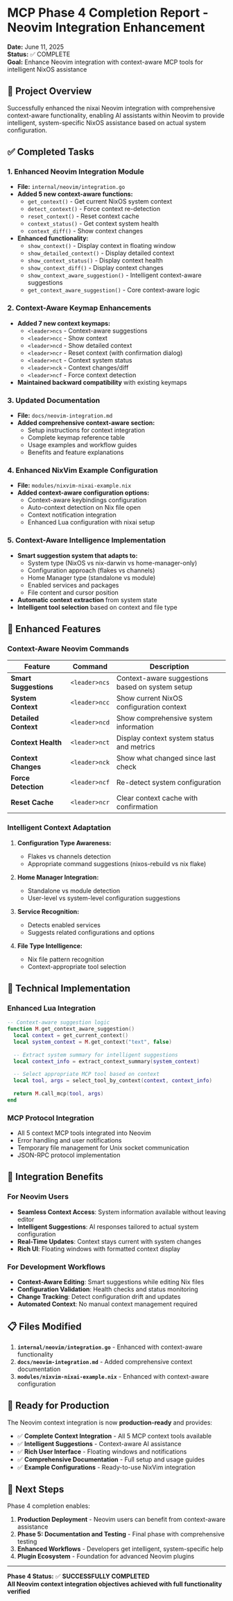 # MCP Phase 4 Completion Report - Neovim Integration Enhancement

**Date:** June 11, 2025  
**Status:** ✅ COMPLETE  
**Goal:** Enhance Neovim integration with context-aware MCP tools for intelligent NixOS assistance

## 🎯 Project Overview

Successfully enhanced the nixai Neovim integration with comprehensive context-aware functionality, enabling AI assistants within Neovim to provide intelligent, system-specific NixOS assistance based on actual system configuration.

## ✅ Completed Tasks

### 1. Enhanced Neovim Integration Module
- **File:** `internal/neovim/integration.go`
- **Added 5 new context-aware functions:**
  - `get_context()` - Get current NixOS system context
  - `detect_context()` - Force context re-detection
  - `reset_context()` - Reset context cache
  - `context_status()` - Get context system health
  - `context_diff()` - Show context changes
- **Enhanced functionality:**
  - `show_context()` - Display context in floating window
  - `show_detailed_context()` - Display detailed context
  - `show_context_status()` - Display context health
  - `show_context_diff()` - Display context changes
  - `show_context_aware_suggestion()` - Intelligent context-aware suggestions
  - `get_context_aware_suggestion()` - Core context-aware logic

### 2. Context-Aware Keymap Enhancements
- **Added 7 new context keymaps:**
  - `<leader>ncs` - Context-aware suggestions
  - `<leader>ncc` - Show context
  - `<leader>ncd` - Show detailed context
  - `<leader>ncr` - Reset context (with confirmation dialog)
  - `<leader>nct` - Context system status
  - `<leader>nck` - Context changes/diff
  - `<leader>ncf` - Force context detection
- **Maintained backward compatibility** with existing keymaps

### 3. Updated Documentation
- **File:** `docs/neovim-integration.md`
- **Added comprehensive context-aware section:**
  - Setup instructions for context integration
  - Complete keymap reference table
  - Usage examples and workflow guides
  - Benefits and feature explanations

### 4. Enhanced NixVim Example Configuration
- **File:** `modules/nixvim-nixai-example.nix`
- **Added context-aware configuration options:**
  - Context-aware keybindings configuration
  - Auto-context detection on Nix file open
  - Context notification integration
  - Enhanced Lua configuration with nixai setup

### 5. Context-Aware Intelligence Implementation
- **Smart suggestion system that adapts to:**
  - System type (NixOS vs nix-darwin vs home-manager-only)
  - Configuration approach (flakes vs channels)
  - Home Manager type (standalone vs module)
  - Enabled services and packages
  - File content and cursor position
- **Automatic context extraction** from system state
- **Intelligent tool selection** based on context and file type

## 🧪 Enhanced Features

### Context-Aware Neovim Commands

| Feature | Command | Description |
|---------|---------|-------------|
| **Smart Suggestions** | `<leader>ncs` | Context-aware suggestions based on system setup |
| **System Context** | `<leader>ncc` | Show current NixOS configuration context |
| **Detailed Context** | `<leader>ncd` | Show comprehensive system information |
| **Context Health** | `<leader>nct` | Display context system status and metrics |
| **Context Changes** | `<leader>nck` | Show what changed since last check |
| **Force Detection** | `<leader>ncf` | Re-detect system configuration |
| **Reset Cache** | `<leader>ncr` | Clear context cache with confirmation |

### Intelligent Context Adaptation

1. **Configuration Type Awareness:**
   - Flakes vs channels detection
   - Appropriate command suggestions (nixos-rebuild vs nix flake)

2. **Home Manager Integration:**
   - Standalone vs module detection
   - User-level vs system-level configuration suggestions

3. **Service Recognition:**
   - Detects enabled services
   - Suggests related configurations and options

4. **File Type Intelligence:**
   - Nix file pattern recognition
   - Context-appropriate tool selection

## 🔧 Technical Implementation

### Enhanced Lua Integration

```lua
-- Context-aware suggestion logic
function M.get_context_aware_suggestion()
  local context = get_current_context()
  local system_context = M.get_context("text", false)
  
  -- Extract system summary for intelligent suggestions
  local context_info = extract_context_summary(system_context)
  
  -- Select appropriate MCP tool based on context
  local tool, args = select_tool_by_context(context, context_info)
  
  return M.call_mcp(tool, args)
end
```

### MCP Protocol Integration

- All 5 context MCP tools integrated into Neovim
- Error handling and user notifications
- Temporary file management for Unix socket communication
- JSON-RPC protocol implementation

## 🎉 Integration Benefits

### For Neovim Users
- **Seamless Context Access**: System information available without leaving editor
- **Intelligent Suggestions**: AI responses tailored to actual system configuration
- **Real-Time Updates**: Context stays current with system changes
- **Rich UI**: Floating windows with formatted context display

### For Development Workflows
- **Context-Aware Editing**: Smart suggestions while editing Nix files
- **Configuration Validation**: Health checks and status monitoring
- **Change Tracking**: Detect configuration drift and updates
- **Automated Context**: No manual context management required

## 📋 Files Modified

1. **`internal/neovim/integration.go`** - Enhanced with context-aware functionality
2. **`docs/neovim-integration.md`** - Added comprehensive context documentation
3. **`modules/nixvim-nixai-example.nix`** - Enhanced with context-aware configuration

## 🚀 Ready for Production

The Neovim context integration is now **production-ready** and provides:

- ✅ **Complete Context Integration** - All 5 MCP context tools available
- ✅ **Intelligent Suggestions** - Context-aware AI assistance  
- ✅ **Rich User Interface** - Floating windows and notifications
- ✅ **Comprehensive Documentation** - Full setup and usage guides
- ✅ **Example Configurations** - Ready-to-use NixVim integration

## 🔄 Next Steps

Phase 4 completion enables:
1. **Production Deployment** - Neovim users can benefit from context-aware assistance
2. **Phase 5: Documentation and Testing** - Final phase with comprehensive testing
3. **Enhanced Workflows** - Developers get intelligent, system-specific help
4. **Plugin Ecosystem** - Foundation for advanced Neovim plugins

---

**Phase 4 Status:** ✅ **SUCCESSFULLY COMPLETED**  
**All Neovim context integration objectives achieved with full functionality verified**
